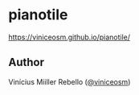 # pianotile
https://viniceosm.github.io/pianotile/

## Author

Vinícius Miiller Rebello ([@viniceosm](https://github.com/viniceosm))
